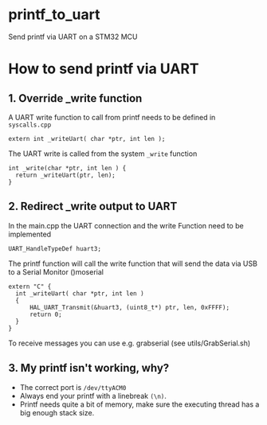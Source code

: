 # printf_to_uart
Send printf via UART on a STM32 MCU

# How to send printf via UART

## 1. Override _write function 

A UART write function to call from printf needs to be defined in `syscalls.cpp`
```
extern int _writeUart( char *ptr, int len );
```
The UART write is called from the system `_write` function
```
int _write(char *ptr, int len ) {
  return _writeUart(ptr, len);
}
```

## 2. Redirect _write output to UART 

In the main.cpp the UART connection and the write Function need to be implemented
```
UART_HandleTypeDef huart3;
```
The printf function will call the write function that will send the data via USB to a Serial Monitor ()moserial
```
extern "C" {
  int _writeUart( char *ptr, int len )
  {
      HAL_UART_Transmit(&huart3, (uint8_t*) ptr, len, 0xFFFF);
      return 0;
  }
}
```
To receive messages you can use e.g. grabserial (see utils/GrabSerial.sh)

## 3. My printf isn't working, why?

* The correct port is `/dev/ttyACM0`
* Always end your printf with a linebreak `(\n)`.
* Printf needs quite a bit of memory, make sure the executing thread has a big enough stack size.

